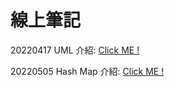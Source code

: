 # 線上筆記

20220417 UML 介紹: [Click ME !](https://hackmd.io/teJ4XofJR7i0ZhwsEvy6DA?view)

20220505 Hash Map 介紹: [Click ME !](https://hackmd.io/_qatqH00RESLSsI0IQ4hEQ?view&fbclid=IwAR1HdxLZcbrnFCEE6kYCD7grTsrlPygT80Ywo8Ck6zX1Arc0huFPJzwfWRg)
